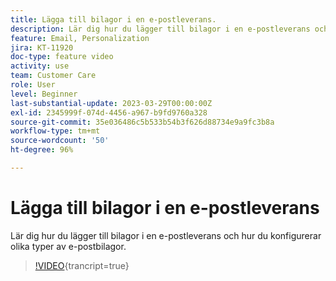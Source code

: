 ```yaml
---
title: Lägga till bilagor i en e-postleverans.
description: Lär dig hur du lägger till bilagor i en e-postleverans och hur du konfigurerar olika typer av e-postbilagor.
feature: Email, Personalization
jira: KT-11920
doc-type: feature video
activity: use
team: Customer Care
role: User
level: Beginner
last-substantial-update: 2023-03-29T00:00:00Z
exl-id: 2345999f-074d-4456-a967-b9fd9760a328
source-git-commit: 35e036486c5b533b54b3f626d88734e9a9fc3b8a
workflow-type: tm+mt
source-wordcount: '50'
ht-degree: 96%

---
```


# Lägga till bilagor i en e-postleverans

Lär dig hur du lägger till bilagor i en e-postleverans och hur du konfigurerar olika typer av e-postbilagor.

>[!VIDEO](https://video.tv.adobe.com/v/3415789?quality=12&learn=on){trancript=true}
